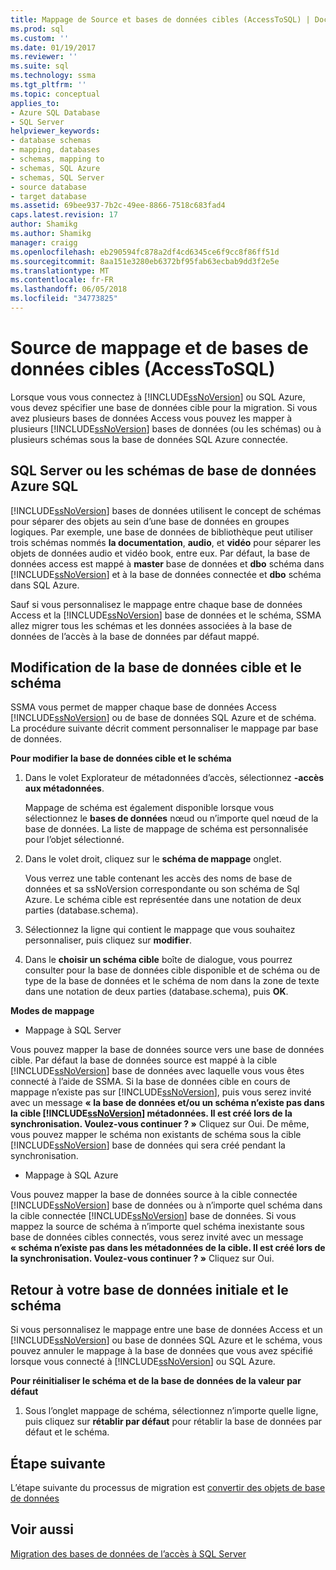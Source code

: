```yaml
---
title: Mappage de Source et bases de données cibles (AccessToSQL) | Documents Microsoft
ms.prod: sql
ms.custom: ''
ms.date: 01/19/2017
ms.reviewer: ''
ms.suite: sql
ms.technology: ssma
ms.tgt_pltfrm: ''
ms.topic: conceptual
applies_to:
- Azure SQL Database
- SQL Server
helpviewer_keywords:
- database schemas
- mapping, databases
- schemas, mapping to
- schemas, SQL Azure
- schemas, SQL Server
- source database
- target database
ms.assetid: 69bee937-7b2c-49ee-8866-7518c683fad4
caps.latest.revision: 17
author: Shamikg
ms.author: Shamikg
manager: craigg
ms.openlocfilehash: eb290594fc878a2df4cd6345ce6f9cc8f86ff51d
ms.sourcegitcommit: 8aa151e3280eb6372bf95fab63ecbab9dd3f2e5e
ms.translationtype: MT
ms.contentlocale: fr-FR
ms.lasthandoff: 06/05/2018
ms.locfileid: "34773825"
---
```

# <a name="mapping-source-and-target-databases-accesstosql"></a>Source de mappage et de bases de données cibles (AccessToSQL)
Lorsque vous vous connectez à [!INCLUDE[ssNoVersion](../../includes/ssnoversion_md.md)] ou SQL Azure, vous devez spécifier une base de données cible pour la migration. Si vous avez plusieurs bases de données Access vous pouvez les mapper à plusieurs [!INCLUDE[ssNoVersion](../../includes/ssnoversion_md.md)] bases de données (ou les schémas) ou à plusieurs schémas sous la base de données SQL Azure connectée.  
  
## <a name="sql-server-or-sql-azure-database-schemas"></a>SQL Server ou les schémas de base de données Azure SQL  
[!INCLUDE[ssNoVersion](../../includes/ssnoversion_md.md)] bases de données utilisent le concept de schémas pour séparer des objets au sein d’une base de données en groupes logiques. Par exemple, une base de données de bibliothèque peut utiliser trois schémas nommés **la documentation**, **audio**, et **vidéo** pour séparer les objets de données audio et vidéo book, entre eux. Par défaut, la base de données access est mappé à **master** base de données et **dbo** schéma dans [!INCLUDE[ssNoVersion](../../includes/ssnoversion_md.md)] et à la base de données connectée et **dbo** schéma dans SQL Azure.  
  
Sauf si vous personnalisez le mappage entre chaque base de données Access et la [!INCLUDE[ssNoVersion](../../includes/ssnoversion_md.md)] base de données et le schéma, SSMA allez migrer tous les schémas et les données associées à la base de données de l’accès à la base de données par défaut mappé.  
  
## <a name="modifying-the-target-database-and-schema"></a>Modification de la base de données cible et le schéma  
SSMA vous permet de mapper chaque base de données Access [!INCLUDE[ssNoVersion](../../includes/ssnoversion_md.md)] ou de base de données SQL Azure et de schéma. La procédure suivante décrit comment personnaliser le mappage par base de données.  
  
**Pour modifier la base de données cible et le schéma**  
  
1.  Dans le volet Explorateur de métadonnées d’accès, sélectionnez **-accès aux métadonnées**.  
  
    Mappage de schéma est également disponible lorsque vous sélectionnez le **bases de données** nœud ou n’importe quel nœud de la base de données. La liste de mappage de schéma est personnalisée pour l’objet sélectionné.  
  
2.  Dans le volet droit, cliquez sur le **schéma de mappage** onglet.  
  
    Vous verrez une table contenant les accès des noms de base de données et sa ssNoVersion correspondante ou son schéma de Sql Azure. Le schéma cible est représentée dans une notation de deux parties (database.schema).  
  
3.  Sélectionnez la ligne qui contient le mappage que vous souhaitez personnaliser, puis cliquez sur **modifier**.  
  
4.  Dans le **choisir un schéma cible** boîte de dialogue, vous pourrez consulter pour la base de données cible disponible et de schéma ou de type de la base de données et le schéma de nom dans la zone de texte dans une notation de deux parties (database.schema), puis **OK**.  
  
**Modes de mappage**  
  
-   Mappage à SQL Server  
  
Vous pouvez mapper la base de données source vers une base de données cible. Par défaut la base de données source est mappé à la cible [!INCLUDE[ssNoVersion](../../includes/ssnoversion_md.md)] base de données avec laquelle vous vous êtes connecté à l’aide de SSMA. Si la base de données cible en cours de mappage n’existe pas sur [!INCLUDE[ssNoVersion](../../includes/ssnoversion_md.md)], puis vous serez invité avec un message **« la base de données et/ou un schéma n’existe pas dans la cible [!INCLUDE[ssNoVersion](../../includes/ssnoversion_md.md)] métadonnées. Il est créé lors de la synchronisation. Voulez-vous continuer ? »** Cliquez sur Oui. De même, vous pouvez mapper le schéma non existants de schéma sous la cible [!INCLUDE[ssNoVersion](../../includes/ssnoversion_md.md)] base de données qui sera créé pendant la synchronisation.  
  
-   Mappage à SQL Azure  
  
Vous pouvez mapper la base de données source à la cible connectée [!INCLUDE[ssNoVersion](../../includes/ssnoversion_md.md)] base de données ou à n’importe quel schéma dans la cible connectée [!INCLUDE[ssNoVersion](../../includes/ssnoversion_md.md)] base de données. Si vous mappez la source de schéma à n’importe quel schéma inexistante sous base de données cibles connectés, vous serez invité avec un message **« schéma n’existe pas dans les métadonnées de la cible. Il est créé lors de la synchronisation. Voulez-vous continuer ? »** Cliquez sur Oui.  
  
## <a name="reverting-to-your-initial-database-and-schema"></a>Retour à votre base de données initiale et le schéma  
Si vous personnalisez le mappage entre une base de données Access et un [!INCLUDE[ssNoVersion](../../includes/ssnoversion_md.md)] ou base de données SQL Azure et le schéma, vous pouvez annuler le mappage à la base de données que vous avez spécifié lorsque vous connecté à [!INCLUDE[ssNoVersion](../../includes/ssnoversion_md.md)] ou SQL Azure.  
  
**Pour réinitialiser le schéma et de la base de données de la valeur par défaut**  
  
1.  Sous l’onglet mappage de schéma, sélectionnez n’importe quelle ligne, puis cliquez sur **rétablir par défaut** pour rétablir la base de données par défaut et le schéma.  
  
## <a name="next-step"></a>Étape suivante  
L’étape suivante du processus de migration est [convertir des objets de base de données](http://msdn.microsoft.com/en-us/e0ef67bf-80a6-4e6c-a82d-5d46e0623c6c)  
  
## <a name="see-also"></a>Voir aussi  
[Migration des bases de données de l’accès à SQL Server](http://msdn.microsoft.com/en-us/76a3abcf-2998-4712-9490-fe8d872c89ca)  
  
